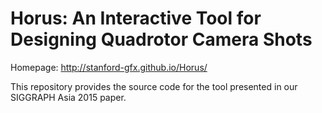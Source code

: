 # Horus: An Interactive Tool for Designing Quadrotor Camera Shots

Homepage: http://stanford-gfx.github.io/Horus/

This repository provides the source code for the tool presented in our SIGGRAPH Asia 2015 paper.